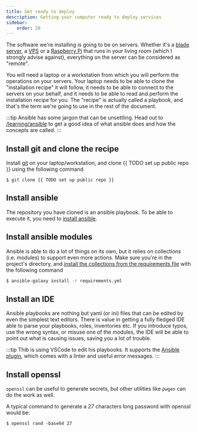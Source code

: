 ```yaml
---
title: Get ready to deploy
description: Getting your computer ready to deploy services
sidebar:
    order: 20
---
```


The software we're installing is going to be on servers. Whether it's a [blade server](https://en.wikipedia.org/wiki/Blade_server), a [VPS](https://en.wikipedia.org/wiki/Virtual_private_server) or a [Raspberry Pi](https://www.raspberrypi.com/products/raspberry-pi-5/) that runs in your living room (which I strongly advise against), everything on the server can be considered as "remote".

You will need a laptop or a workstation from which you will perform the operations on your servers. Your laptop needs to be able to clone the "installation recipe" it will follow, it needs to be able to connect to the servers on your behalf, and it needs to be able to read and perform the installation recipe for you. The "recipe" is actually called a playbook, and that's the term we're going to use in the rest of the document.

:::tip
Ansible has some jargon that can be unsettling. Head out to [/learning/ansible](/learning/ansible/) to get a good idea of what ansible does and how the concepts are called.
:::

## Install git and clone the recipe

Install [git](https://git-scm.com/) on your laptop/workstation, and clone {{ TODO set up public repo }} using the following command

```shell
$ git clone {{ TODO set up public repo }}
```

## Install ansible

The repository you have cloned is an ansible playbook. To be able to execute it, you need to [install ansible](https://docs.ansible.com/ansible/latest/installation_guide/intro_installation.html#installing-and-upgrading-ansible).

## Install ansible modules

Ansible is able to do a lot of things on its own, but it relies on collections (i.e. modules) to support even more actions.
Make sure you're in the project's directory, and [install the collections from the requirements file](https://docs.ansible.com/ansible/latest/collections_guide/collections_installing.html#install-multiple-collections-with-a-requirements-file) with the following command

```sh
$ ansible-galaxy install -r requirements.yml
```

## Install an IDE

Ansible playbooks are nothing but yaml (or ini) files that can be edited by even the simplest text editors. There is value in getting a fully fledged IDE able to parse your playbooks, roles, inventories etc. If you introduce typos, use the wrong syntax, or misuse one of the modules, the IDE will be able to point out what is causing issues, saving you a lot of trouble.

:::tip
Thib is using VSCode to edit his playbooks. It supports the [Ansible plugin](https://marketplace.visualstudio.com/items?itemName=redhat.ansible), which comes with a linter and useful error messages.
:::

## Install openssl

`openssl` can be useful to generate secrets, but other utilities like `pwgen` can do the work as well.

A typical command to generate a 27 characters long password with openssl would be:

```
$ openssl rand -base64 27
```
